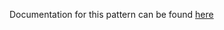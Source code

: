 Documentation for this pattern can be found [here](https://github.com/awslabs/aws-solutions-constructs/blob/main/source/patterns/%40aws-solutions-constructs/aws-wafwebacl-cloudfront/README.adoc)
